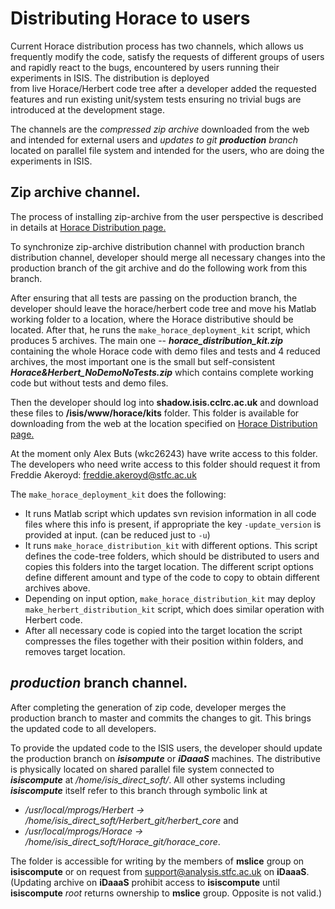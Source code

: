 # Distributing Horace to users

Current Horace distribution process has two channels, which allows us frequently modify the code,
satisfy the requests of different groups of users and rapidly react to the bugs, encountered by users
running their experiments in ISIS. The distribution is deployed  
from live Horace/Herbert code tree after a developer added the requested features and 
run existing unit/system tests ensuring no trivial bugs are 
introduced at the development stage.

The channels are the *compressed zip archive* downloaded from the web and intended for external users
and *updates to git **production** branch* located on parallel file system and intended for the users,
who are doing the experiments in ISIS.


## Zip archive channel.

The process of installing zip-archive from the user perspective is described in details at 
[Horace Distribution page.](http://horace.isis.rl.ac.uk/Download_and_setup)

To synchronize zip-archive distribution channel with production branch distribution channel, 
developer should merge all necessary changes into the production branch of the git archive
and do the following work from this branch.

After ensuring that all tests are passing on the production branch, the developer should leave 
the horace/herbert code tree and move his Matlab working folder to a location, where the Horace 
distributive should be located. After that, he runs the `make_horace_deployment_kit` script, 
which produces 5 archives. The main one -- ***horace_distribution_kit.zip*** containing the whole Horace
code with demo files and tests and 4 reduced archives, the most important one is the 
small but self-consistent ***Horace&Herbert_NoDemoNoTests.zip*** which contains 
complete working code but without tests and demo files. 

Then the developer should log into **shadow.isis.cclrc.ac.uk** and download these files to 
**/isis/www/horace/kits** folder. This folder is available for downloading from the
web at the location specified on 
[Horace Distribution page.](http://horace.isis.rl.ac.uk/Download_and_setup)

At the moment only Alex Buts (wkc26243) have write access to this folder. The developers who
need write access to this folder should request it from 
Freddie Akeroyd: <freddie.akeroyd@stfc.ac.uk>

The `make_horace_deployment_kit` does the following:

 - It runs Matlab script which updates svn revision information in all code files 
    where this info is present, if appropriate the key `-update_version` is provided at input. 
   (can be reduced just to `-u`)
 - It runs `make_horace_distribution_kit` with different options. This script
   defines the code-tree folders, which should be distributed to users and copies this 
   folders into the target location. The different script options define different amount and type
   of the code to copy to obtain different archives above.
 - Depending on input option, `make_horace_distribution_kit` may deploy `make_herbert_distribution_kit`
   script, which does similar operation with Herbert code. 
 - After all necessary code is copied into the target location the script compresses 
   the files together with their position within folders, and removes target location. 

## *production* branch channel.

After completing the generation of zip code, developer merges the production branch to master and
commits the changes to git.  This brings the updated code to all developers. 

To provide the updated code to the ISIS users, the developer should update the production branch on 
***isisompute*** or ***iDaaaS*** machines. The distributive is physically located on shared parallel file 
system connected to ***isiscompute*** at */home/isis_direct_soft/*. All other systems including 
***isiscompute*** itself refer to this branch through symbolic link at

 - */usr/local/mprogs/Herbert -> /home/isis_direct_soft/Herbert_git/herbert_core* 
and
 - */usr/local/mprogs/Horace -> /home/isis_direct_soft/Horace_git/horace_core*. 
 
 The folder is accessible for writing by the members of **mslice** group on **isiscompute**
 or on request from <support@analysis.stfc.ac.uk> on **iDaaaS**. 
 (Updating archive on **iDaaaS** 
 prohibit access to **isiscompute** until **isiscompute** *root* returns ownership to **mslice** group. 
 Opposite is not valid.)

